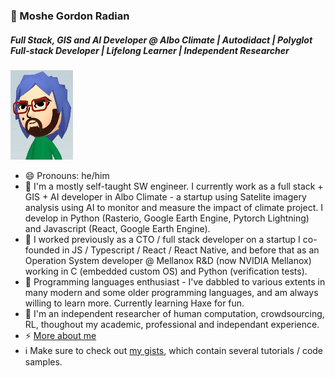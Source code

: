 ### 🦔 Moshe Gordon Radian
##### Full Stack, GIS and AI Developer @ Albo Climate | Autodidact | Polyglot Full-stack Developer | Lifelong Learner | Independent Researcher
<img src="https://github.com/VehpuS/VehpuS/raw/master/mii%20me%202.jpg" width=100/>

- 😄 Pronouns: he/him
- 🔭 I'm a mostly self-taught SW engineer. I currently work as a full stack + GIS + AI developer in Albo Climate - a startup using Satelite imagery analysis using AI to monitor and measure the impact of climate project. I develop in Python (Rasterio, Google Earth Engine, Pytorch Lightning) and Javascript (React, Google Earth Engine). 
- 📜 I worked previously as a CTO / full stack developer on a startup I co-founded in JS / Typescript / React / React Native, and before that as an Operation System developer @ Mellanox R&D (now NVIDIA Mellanox) working in C (embedded custom OS) and Python (verification tests).
- 🌱 Programming languages enthusiast - I've dabbled to various extents in many modern and some older programming languages, and am always willing to learn more. Currently learning Haxe for fun.
- 💬 I'm an independent researcher of human computation, crowdsourcing, RL, thoughout my academic, professional and independant experience.
- ⚡ [More about me](https://about.me/vehpus)
- :information_source: Make sure to check out [my gists](https://gist.github.com/VehpuS), which contain several tutorials / code samples.

<!--
**VehpuS/VehpuS** is a ✨ _special_ ✨ repository because its `README.md` (this file) appears on your GitHub profile.

Here are some ideas to get you started:
👋

- 🔭 I’m currently working on ...
- 🌱 I’m currently learning ...
- 👯 I’m looking to collaborate on ...
- 🤔 I’m looking for help with ...
- 💬 Ask me about ...
- 📫 How to reach me: ...
- 😄 Pronouns: ...
- ⚡ Fun fact: ...
-->
